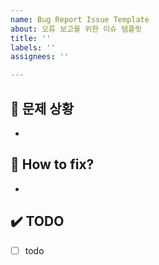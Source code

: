 ```yaml
---
name: Bug Report Issue Template
about: 오류 보고를 위한 이슈 템플릿
title: ''
labels: ''
assignees: ''

---
```


## 🚨 문제 상황

- 

## 🔧 How to fix?

- 

## ✔️ TODO

- [ ] todo
